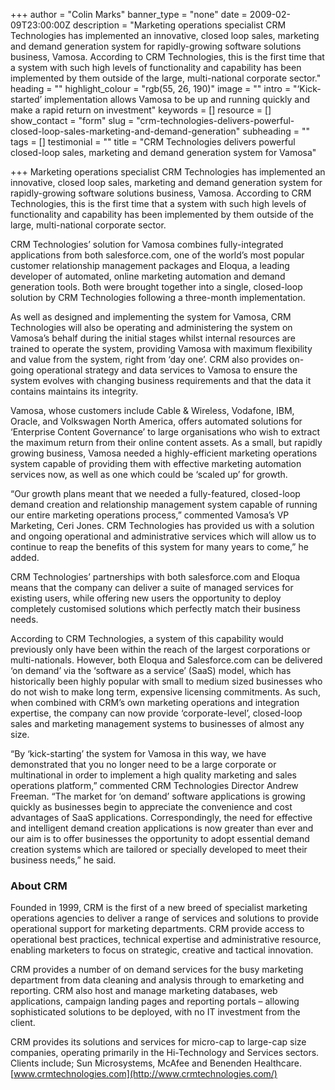 +++
author = "Colin Marks"
banner_type = "none"
date = 2009-02-09T23:00:00Z
description = "Marketing operations specialist CRM Technologies has implemented an innovative, closed loop sales, marketing and demand generation system for rapidly-growing software solutions business, Vamosa. According to CRM Technologies, this is the first time that a system with such high levels of functionality and capability has been implemented by them outside of the large, multi-national corporate sector."
heading = ""
highlight_colour = "rgb(55, 26, 190)"
image = ""
intro = "‘Kick-started’ implementation allows Vamosa to be up and running quickly and make a rapid return on investment"
keywords = []
resource = []
show_contact = "form"
slug = "crm-technologies-delivers-powerful-closed-loop-sales-marketing-and-demand-generation"
subheading = ""
tags = []
testimonial = ""
title = "CRM Technologies delivers powerful closed-loop sales, marketing and demand generation system for Vamosa"

+++
Marketing operations specialist CRM Technologies has implemented an innovative, closed loop sales, marketing and demand generation system for rapidly-growing software solutions business, Vamosa. According to CRM Technologies, this is the first time that a system with such high levels of functionality and capability has been implemented by them outside of the large, multi-national corporate sector.

CRM Technologies’ solution for Vamosa combines fully-integrated applications from both salesforce.com, one of the world’s most popular customer relationship management packages and Eloqua, a leading developer of automated, online marketing automation and demand generation tools. Both were brought together into a single, closed-loop solution by CRM Technologies following a three-month implementation.

As well as designed and implementing the system for Vamosa, CRM Technologies will also be operating and administering the system on Vamosa’s behalf during the initial stages whilst internal resources are trained to operate the system, providing Vamosa with maximum flexibility and value from the system, right from ‘day one’. CRM also provides on-going operational strategy and data services to Vamosa to ensure the system evolves with changing business requirements and that the data it contains maintains its integrity.

Vamosa, whose customers include Cable & Wireless, Vodafone, IBM, Oracle, and Volkswagen North America, offers automated solutions for ‘Enterprise Content Governance’ to large organisations who wish to extract the maximum return from their online content assets. As a small, but rapidly growing business, Vamosa needed a highly-efficient marketing operations system capable of providing them with effective marketing automation services now, as well as one which could be ‘scaled up’ for growth.

“Our growth plans meant that we needed a fully-featured, closed-loop demand creation and relationship management system capable of running our entire marketing operations process,” commented Vamosa’s VP Marketing, Ceri Jones. CRM Technologies has provided us with a solution and ongoing operational and administrative services which will allow us to continue to reap the benefits of this system for many years to come,” he added.

CRM Technologies’ partnerships with both salesforce.com and Eloqua means that the company can deliver a suite of managed services for existing users, while offering new users the opportunity to deploy completely customised solutions which perfectly match their business needs.

According to CRM Technologies, a system of this capability would previously only have been within the reach of the largest corporations or multi-nationals. However, both Eloqua and Salesforce.com can be delivered ‘on demand’ via the ‘software as a service’ (SaaS) model, which has historically been highly popular with small to medium sized businesses who do not wish to make long term, expensive licensing commitments. As such, when combined with CRM’s own marketing operations and integration expertise, the company can now provide ‘corporate-level’, closed-loop sales and marketing management systems to businesses of almost any size.

“By ‘kick-starting’ the system for Vamosa in this way, we have demonstrated that you no longer need to be a large corporate or multinational in order to implement a high quality marketing and sales operations platform,” commented CRM Technologies Director Andrew Freeman. “The market for ‘on demand’ software applications is growing quickly as businesses begin to appreciate the convenience and cost advantages of SaaS applications. Correspondingly, the need for effective and intelligent demand creation applications is now greater than ever and our aim is to offer businesses the opportunity to adopt essential demand creation systems which are tailored or specially developed to meet their business needs,” he said.

### About CRM

Founded in 1999, CRM is the first of a new breed of specialist marketing operations agencies to deliver a range of services and solutions to provide operational support for marketing departments. CRM provide access to operational best practices, technical expertise and administrative resource, enabling marketers to focus on strategic, creative and tactical innovation.

CRM provides a number of on demand services for the busy marketing department from data cleaning and analysis through to emarketing and reporting. CRM also host and manage marketing databases, web applications, campaign landing pages and reporting portals – allowing sophisticated solutions to be deployed, with no IT investment from the client.

CRM provides its solutions and services for micro-cap to large-cap size companies, operating primarily in the Hi-Technology and Services sectors. Clients include; Sun Microsystems, McAfee and Benenden Healthcare. [www.crmtechnologies.com](http://www.crmtechnologies.com/)